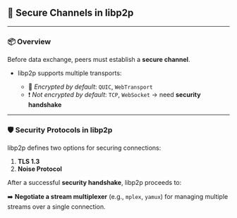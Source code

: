 ## 🔐 Secure Channels in libp2p

---

### 📦 **Overview**

Before data exchange, peers must establish a **secure channel**.

* libp2p supports multiple transports:

  * 🔐 *Encrypted by default*: `QUIC`, `WebTransport`
  * ❗ *Not encrypted by default*: `TCP`, `WebSocket` → need **security handshake**

---

### 🛡️ **Security Protocols in libp2p**

libp2p defines two options for securing connections:

1. **TLS 1.3**
2. **Noise Protocol**

After a successful **security handshake**, libp2p proceeds to:

➡️ **Negotiate a stream multiplexer** (e.g., `mplex`, `yamux`) for managing multiple streams over a single connection.
